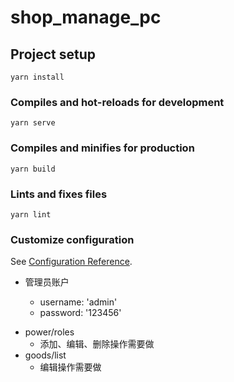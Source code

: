 # shop_manage_pc

## Project setup

```
yarn install
```

### Compiles and hot-reloads for development

```
yarn serve
```

### Compiles and minifies for production

```
yarn build
```

### Lints and fixes files

```
yarn lint
```

### Customize configuration

See [Configuration Reference](https://cli.vuejs.org/config/).

- 管理员账户

  - username: 'admin'
  - password: '123456'

* power/roles
  - 添加、编辑、删除操作需要做
* goods/list
  - 编辑操作需要做
